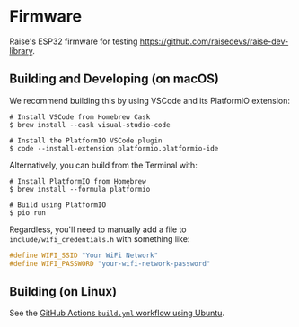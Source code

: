 # Firmware

Raise's ESP32 firmware for testing <https://github.com/raisedevs/raise-dev-library>.

## Building and Developing (on macOS)

We recommend building this by using VSCode and its PlatformIO extension:

```console
# Install VSCode from Homebrew Cask
$ brew install --cask visual-studio-code

# Install the PlatformIO VSCode plugin
$ code --install-extension platformio.platformio-ide
```

Alternatively, you can build from the Terminal with:

```console
# Install PlatformIO from Homebrew
$ brew install --formula platformio

# Build using PlatformIO
$ pio run
```

Regardless, you'll need to manually add a file to `include/wifi_credentials.h` with something like:

```c
#define WIFI_SSID "Your WiFi Network"
#define WIFI_PASSWORD "your-wifi-network-password"
```

## Building (on Linux)

See the [GitHub Actions `build.yml` workflow using Ubuntu](https://github.com/raisedevs/firmware/blob/main/.github/workflows/build.yml).
